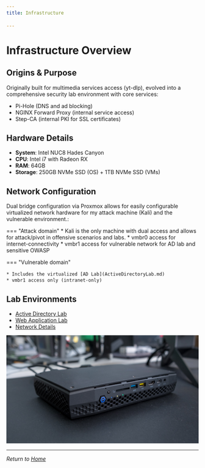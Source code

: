 ```yaml
---
title: Infrastructure

---
```


# Infrastructure Overview

## Origins & Purpose

Originally built for multimedia services access (yt-dlp), evolved into a comprehensive security lab environment with core services:

- Pi-Hole (DNS and ad blocking)
- NGINX Forward Proxy (internal service access)
- Step-CA (internal PKI for SSL certificates)

## Hardware Details

- **System**: Intel NUC8 Hades Canyon
- **CPU**: Intel i7 with Radeon RX
- **RAM**: 64GB
- **Storage**: 250GB NVMe SSD (OS) + 1TB NVMe SSD (VMs)

## Network Configuration

Dual bridge configuration via Proxmox allows for easily configurable virtualized network hardware for my attack machine (Kali) and the vulnerable environment.:

=== "Attack domain"
    * Kali is the only machine with dual access and allows for attack/pivot in offensive scenarios and labs.
    * vmbr0 access for internet-connectivity
    * vmbr1 access for vulnerable network for AD lab and sensitive OWASP
  

=== "Vulnerable domain" 
     
    * Includes the virtualized [AD Lab](ActiveDirectoryLab.md)
    * vmbr1 access only (intranet-only)

## Lab Environments

- [Active Directory Lab](ActiveDirectoryLab.md)
- [Web Application Lab](WebAppLab.md)
- [Network Details](network.md)

![Intel NUC8](../assets/nuc8.jpg)


---

*Return to [Home](../index.md)*